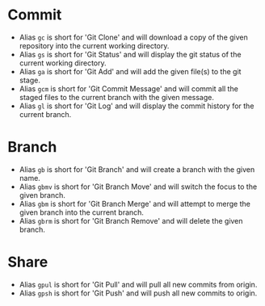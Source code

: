 # Commit

 - Alias `gc` is short for 'Git Clone' and will download a copy of the given repository into the current working directory.
 - Alias `gs` is short for 'Git Status' and will display the git status of the current working directory.
 - Alias `ga` is short for 'Git Add' and will add the given file(s) to the git stage.
 - Alias `gcm` is short for 'Git Commit Message' and will commit all the staged files to the current branch with the given message.
 - Alias `gl` is short for 'Git Log' and will display the commit history for the current branch.

# Branch

 - Alias `gb` is short for 'Git Branch' and will create a branch with the given name.
 - Alias `gbmv` is short for 'Git Branch Move' and will switch the focus to the given branch.
 - Alias `gbm` is short for 'Git Branch Merge' and will attempt to merge the given branch into the current branch.
 - Alias `gbrm` is short for 'Git Branch Remove' and will delete the given branch.

# Share

 - Alias `gpul` is short for 'Git Pull' and will pull all new commits from origin.
 - Alias `gpsh` is short for 'Git Push' and will push all new commits to origin.
